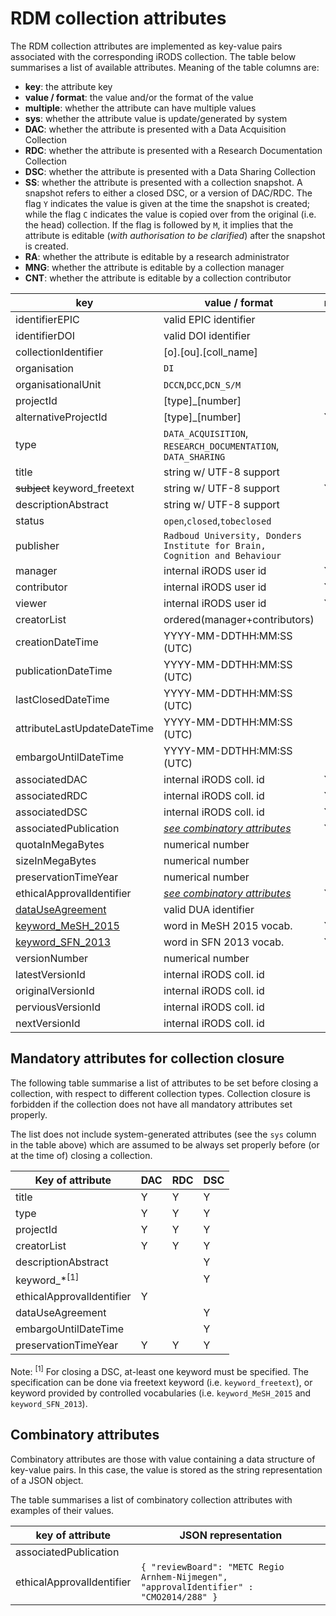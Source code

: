 # RDM collection attributes

The RDM collection attributes are implemented as key-value pairs associated with the corresponding iRODS collection.  The table below summarises a list of available attributes.  Meaning of the table columns are:

* __key__: the attribute key
* __value / format__: the value and/or the format of the value
* __multiple__: whether the attribute can have multiple values
* __sys__: whether the attribute value is update/generated by system
* __DAC__: whether the attribute is presented with a Data Acquisition Collection
* __RDC__: whether the attribute is presented with a Research Documentation Collection
* __DSC__: whether the attribute is presented with a Data Sharing Collection
* __SS__: whether the attribute is presented with a collection snapshot.  A snapshot refers to either a closed DSC, or a version of DAC/RDC. The flag `Y` indicates the value is given at the time the snapshot is created; while the flag `C` indicates the value is copied over from the original (i.e. the head) collection. If the flag is followed by `M`, it implies that the attribute is editable (_with authorisation to be clarified_) after the snapshot is created.
* __RA__: whether the attribute is editable by a research administrator
* __MNG__: whether the attribute is editable by a collection manager 
* __CNT__: whether the attribute is editable by a collection contributor


| key                          | value / format               | multiple | sys  | DAC  | RDC  | DSC  | SS      | RA   | MNG    | CNT    |
| ---------------------------- | ---------------------------- | -------- | ---- | ---- | ---- | ---- | ------- | ---- | ---- | ---- |
| identifierEPIC               | valid EPIC identifier        |          |  Y   |      |      |      |  Y      |      |      |      |
| identifierDOI                | valid DOI identifier         |          |  Y   |      |      |      |  Y      |      |      |      |
| collectionIdentifier         | [o].[ou].[coll_name]         |          |  Y   |  Y   |  Y   |  Y   |  C      |      |      |      |
| organisation                 | `DI`                         |          |  Y   |  Y   |  Y   |  Y   |  C      |      |      |      |
| organisationalUnit           | `DCCN`,`DCC`,`DCN_S/M`       |          |  Y   |  Y   |  Y   |  Y   |  C      |      |      |      |
| projectId                    | [type]_[number]              |          |      |  Y   |  Y   |  Y   |  C      |  Y   |      |      |
| alternativeProjectId         | [type]_[number]              |    Y     |      |  Y   |  Y   |  Y   |  C      |      |   Y  |      |
| type                         | `DATA_ACQUISITION`, `RESEARCH_DOCUMENTATION`, `DATA_SHARING` |          |      |  Y   |  Y   |  Y   |  C      |      |      |      |
| title                        | string w/ UTF-8 support      |          |      |  Y   |  Y   |  Y   |  C      |  Y   |  Y   |  Y   |
| ~~subject~~ keyword_freetext | string w/ UTF-8 support      |    Y     |      |  Y   |  Y   |  Y   |  C      |      |  Y   |  Y   |
| descriptionAbstract          | string w/ UTF-8 support      |          |      |  Y   |  Y   |  Y   |  C      |      |  Y   |  Y   |
| status                       | `open`,`closed`,`tobeclosed` |          |  Y   |  Y   |  Y   |  Y   | `closed`|      |      |      |
| publisher                    | `Radboud University, Donders Institute for Brain, Cognition and Behaviour`|          |  Y   |  Y   |  Y   |  Y   |  C      |      |      |      |
| manager                      | internal iRODS user id       |    Y     |      |  Y   |  Y   |  Y   |  C      |  Y   |  Y   |      |
| contributor                  | internal iRODS user id       |    Y     |      |  Y   |  Y   |  Y   |  C      |      |  Y   |      |
| viewer                       | internal iRODS user id       |    Y     |      |  Y   |  Y   |  Y   |  C      |      |  Y   |      |
| creatorList                  | ordered(manager+contributors)|          |      |      |      |      |  Y      |      |  Y   |      |
| creationDateTime             | YYYY-MM-DDTHH:MM:SS (UTC)    |          |  Y   |  Y   |  Y   |  Y   |  Y      |      |      |      |
| publicationDateTime          | YYYY-MM-DDTHH:MM:SS (UTC)    |          |  Y   |      |      |      |  Y      |      |      |      |
| lastClosedDateTime           | YYYY-MM-DDTHH:MM:SS (UTC)    |          |  Y   |  Y   |  Y   |  Y   |  Y      |      |      |      |
| attributeLastUpdateDateTime  | YYYY-MM-DDTHH:MM:SS (UTC)    |          |  Y   |  Y   |  Y   |  Y   |  Y      |      |      |      |
| embargoUntilDateTime         | YYYY-MM-DDTHH:MM:SS (UTC)    |          |      |      |      |  Y   |  C      |  Y   |      |      |
| associatedDAC                | internal iRODS coll. id      |    Y     |      |      |  Y   |      |  C      |      |  Y   |  Y   |
| associatedRDC                | internal iRODS coll. id      |    Y     |      |      |      |  Y   |  C      |      |  Y   |  Y   |
| associatedDSC                | internal iRODS coll. id      |    Y     |      |      |  Y   |      |  C      |      |  Y   |  Y   |
| associatedPublication        | [_see combinatory attributes_](#combinatory-attributes) |    Y     |      |  Y   |  Y   |  Y   |  C      |      |  Y   |  Y   |
| quotaInMegaBytes             | numerical number             |          |      |  Y   |  Y   |  Y   |  C      |  Y   |      |      |
| sizeInMegaBytes              | numerical number             |          |  Y   |  Y   |  Y   |  Y   |  C      |      |      |      |
| preservationTimeYear         | numerical number             |          |      |  Y   |  Y   |  Y   |  C      |  Y   |      |      |
| ethicalApprovalIdentifier    | [_see combinatory attributes_](#combinatory-attributes) |    Y     |      |  Y   |      |      |  C      |      |  Y   |  Y   |
| [dataUseAgreement](../guides/sharing.md) | valid DUA identifier         |          |      |      |      |  Y   |  C      |      |  Y   |      |
| [keyword_MeSH_2015](vocabularies.md)| word in MeSH 2015 vocab.     |    Y     |      |      |      |  Y   |  C      |      |  Y   |  Y   |
| [keyword_SFN_2013](vocabularies.md)| word in SFN 2013 vocab.      |    Y     |      |      |      |  Y   |  C      |      |  Y   |  Y   |
| versionNumber                | numerical number             |          |  Y   |      |      |      |  C      |      |      |      |
| latestVersionId              | internal iRODS coll. id      |          |  Y   |  Y   |  Y   |  Y   |         |      |      |      |
| originalVersionId            | internal iRODS coll. id      |          |  Y   |      |      |      |  Y      |      |      |      |
| perviousVersionId            | internal iRODS coll. id      |          |  Y   |      |      |      |  Y      |      |      |      |
| nextVersionId                | internal iRODS coll. id      |          |  Y   |      |      |      |  Y      |      |      |      |

## Mandatory attributes for collection closure

The following table summarise a list of attributes to be set before closing a collection, with respect to different collection types.  Collection closure is forbidden if the collection does not have all mandatory attributes set properly.

The list does not include system-generated attributes (see the `sys` column in the table above) which are assumed to be always set properly before (or at the time of) closing a collection.

|  Key of attribute         |  DAC  |  RDC  |  DSC  |
| ------------------------- | ----- | ----- | ----- |
| title                     |   Y   |   Y   |   Y   |
| type                      |   Y   |   Y   |   Y   |
| projectId                 |   Y   |   Y   |   Y   |
| creatorList               |   Y   |   Y   |   Y   |
| descriptionAbstract       |       |       |   Y   |
| keyword_*<sup>[1]</sup>   |       |       |   Y   |
| ethicalApprovalIdentifier |   Y   |       |       |
| dataUseAgreement          |       |       |   Y   |
| embargoUntilDateTime      |       |       |   Y   |
| preservationTimeYear      |   Y   |   Y   |   Y   |

Note:
<sup>[1]</sup> For closing a DSC, at-least one keyword must be specified.  The specification can be done via freetext keyword (i.e. `keyword_freetext`), or keyword provided by controlled vocabularies (i.e. `keyword_MeSH_2015` and `keyword_SFN_2013`).

## Combinatory attributes

Combinatory attributes are those with value containing a data structure of key-value pairs. In this case, the value is stored as the string representation of a JSON object.

The table summarises a list of combinatory collection attributes with examples of their values.

|   key of attribute           | JSON representation |
| ---------------------------- | ------------------- |
| associatedPublication        |                     |
| ethicalApprovalIdentifier    | `{ "reviewBoard": "METC Regio Arnhem-Nijmegen", "approvalIdentifier" : "CMO2014/288" }` |
